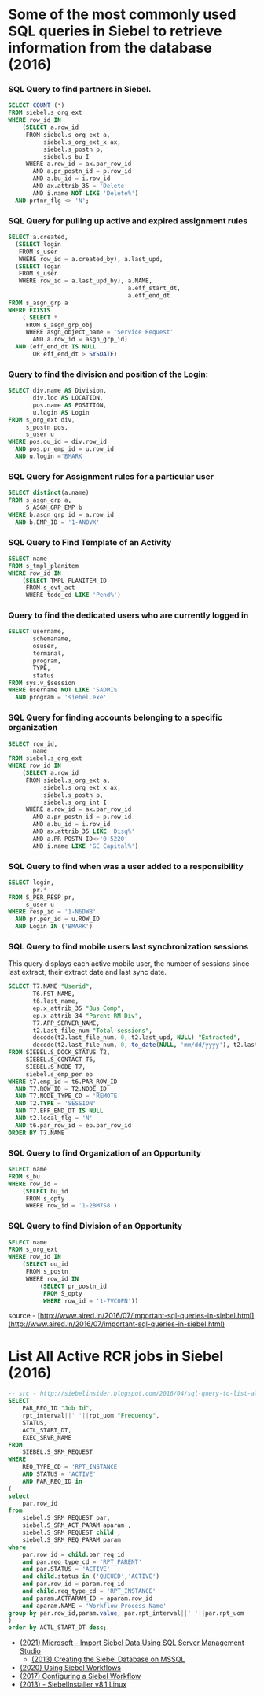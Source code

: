# Some of the most commonly used SQL queries in Siebel to retrieve information from the database (2016)

### SQL Query to find **partners** in Siebel.

```sql
SELECT COUNT (*)  
FROM siebel.s_org_ext  
WHERE row_id IN  
    (SELECT a.row_id  
     FROM siebel.s_org_ext a,  
          siebel.s_org_ext_x ax,  
          siebel.s_postn p,  
          siebel.s_bu I  
     WHERE a.row_id = ax.par_row_id  
       AND a.pr_postn_id = p.row_id  
       AND a.bu_id = i.row_id  
       AND ax.attrib_35 = 'Delete'  
       AND i.name NOT LIKE 'Delete%')  
  AND prtnr_flg <> 'N'; 
```

### SQL Query for pulling up **active and expired assignment rules**

```sql
SELECT a.created,  
  (SELECT login  
   FROM s_user  
   WHERE row_id = a.created_by), a.last_upd,  
  (SELECT login  
   FROM s_user  
   WHERE row_id = a.last_upd_by), a.NAME,  
                                  a.eff_start_dt,  
                                  a.eff_end_dt  
FROM s_asgn_grp a  
WHERE EXISTS  
    ( SELECT *  
     FROM s_asgn_grp_obj  
     WHERE asgn_object_name = 'Service Request'  
       AND a.row_id = asgn_grp_id)  
  AND (eff_end_dt IS NULL  
       OR eff_end_dt > SYSDATE)
```

### Query to find the division and **position** of the **Login**:

```sql
SELECT div.name AS Division,  
       div.loc AS LOCATION,  
       pos.name AS POSITION,  
       u.login AS Login  
FROM s_org_ext div,  
     s_postn pos,  
     s_user u  
WHERE pos.ou_id = div.row_id  
  AND pos.pr_emp_id = u.row_id  
  AND u.login ='BMARK
```

### SQL Query for **Assignment rules** for a particular user

```sql
SELECT distinct(a.name)  
FROM s_asgn_grp a,  
     S_ASGN_GRP_EMP b  
WHERE b.asgn_grp_id = a.row_id  
  AND b.EMP_ID = '1-AN0VX'
```

### SQL Query to Find Template of an **Activity**

```sql
SELECT name  
FROM s_tmpl_planitem  
WHERE row_id IN  
    (SELECT TMPL_PLANITEM_ID  
     FROM s_evt_act  
     WHERE todo_cd LIKE 'Pend%')
```

### **Query to find the dedicated users who are currently logged in**

```sql
SELECT username,  
       schemaname,  
       osuser,  
       terminal,  
       program,  
       TYPE,  
       status  
FROM sys.v_$session  
WHERE username NOT LIKE 'SADMI%'  
  AND program = 'siebel.exe' 
```

### SQL Query for finding **accounts belonging** to a specific organization

```sql
SELECT row_id,  
       name  
FROM siebel.s_org_ext  
WHERE row_id IN  
    (SELECT a.row_id  
     FROM siebel.s_org_ext a,  
          siebel.s_org_ext_x ax,  
          siebel.s_postn p,  
          siebel.s_org_int I  
     WHERE a.row_id = ax.par_row_id  
       AND a.pr_postn_id = p.row_id  
       AND a.bu_id = i.row_id  
       AND ax.attrib_35 LIKE 'Disq%'  
       AND a.PR_POSTN_ID<>'0-5220'  
       AND i.name LIKE 'GE Capital%') 
```

### SQL Query to find when was a user added to a **responsibility**

```sql
SELECT login,  
       pr.*  
FROM S_PER_RESP pr,  
     s_user u  
WHERE resp_id = '1-N6DW8'  
  AND pr.per_id = u.ROW_ID  
  AND Login IN ('BMARK') 
```

### SQL Query to find mobile users **last synchronization** sessions

This query displays each active mobile user, the number of sessions since last extract, their extract date and last sync date.  

```sql
SELECT T7.NAME "Userid",  
       T6.FST_NAME,  
       t6.last_name,  
       ep.x_attrib_35 "Bus Comp",  
       ep.x_attrib_34 "Parent RM Div",  
       T7.APP_SERVER_NAME,  
       t2.Last_file_num "Total sessions",  
       decode(t2.last_file_num, 0, t2.last_upd, NULL) "Extracted",  
       decode(t2.last_file_num, 0, to_date(NULL, 'mm/dd/yyyy'), t2.last_upd) "Last sync"  
FROM SIEBEL.S_DOCK_STATUS T2,  
     SIEBEL.S_CONTACT T6,  
     SIEBEL.S_NODE T7,  
     siebel.s_emp_per ep  
WHERE t7.emp_id = t6.PAR_ROW_ID  
  AND T7.ROW_ID = T2.NODE_ID  
  AND T7.NODE_TYPE_CD = 'REMOTE'  
  AND T2.TYPE = 'SESSION'  
  AND T7.EFF_END_DT IS NULL  
  AND t2.local_flg = 'N'  
  AND t6.par_row_id = ep.par_row_id  
ORDER BY T7.NAME
```

### SQL Query to find Organization of an **Opportunity**

```sql
SELECT name  
FROM s_bu  
WHERE row_id =  
    (SELECT bu_id  
     FROM s_opty  
     WHERE row_id = '1-2BM7S8')
```

### SQL Query to find **Division** of an Opportunity 

```sql
SELECT name  
FROM s_org_ext  
WHERE row_id IN  
    (SELECT ou_id  
     FROM s_postn  
     WHERE row_id IN  
         (SELECT pr_postn_id  
          FROM S_opty  
          WHERE row_id = '1-7VC0PN'))
```

source - [http://www.aired.in/2016/07/important-sql-queries-in-siebel.html](http://www.aired.in/2016/07/important-sql-queries-in-siebel.html)  

# List All Active RCR jobs in Siebel (2016)

```sql
-- src - http://siebelinsider.blogspot.com/2016/04/sql-query-to-list-all-active-rcr-jobs.html
SELECT
    PAR_REQ_ID "Job Id",
    rpt_interval||' '||rpt_uom "Frequency",
    STATUS,
    ACTL_START_DT,
    EXEC_SRVR_NAME
FROM
    SIEBEL.S_SRM_REQUEST
WHERE
    REQ_TYPE_CD = 'RPT_INSTANCE'
    AND STATUS = 'ACTIVE'
    AND PAR_REQ_ID in
(
select
    par.row_id
from
    siebel.S_SRM_REQUEST par,
    siebel.S_SRM_ACT_PARAM aparam ,
    siebel.S_SRM_REQUEST child ,
    siebel.S_SRM_REQ_PARAM param
where
    par.row_id = child.par_req_id
    and par.req_type_cd = 'RPT_PARENT'
    and par.STATUS = 'ACTIVE'
    and child.status in ('QUEUED','ACTIVE')
    and par.row_id = param.req_id
    and child.req_type_cd = 'RPT_INSTANCE'
    and param.ACTPARAM_ID = aparam.row_id
    and aparam.NAME = 'Workflow Process Name'
group by par.row_id,param.value, par.rpt_interval||' '||par.rpt_uom
)
order by ACTL_START_DT desc;
```

* [(2021) Microsoft - Import Siebel Data Using SQL Server Management Studio](https://learn.microsoft.com/en-us/biztalk/adapters-and-accelerators/adapter-siebel/import-siebel-data-using-sql-server-management-studio)
  * [(2013) Creating the Siebel Database on MSSQL](https://rojythomas.wordpress.com/installing-siebel-8-2-in-a-windows-environment-step-by-step/creating-the-siebel-database-and-running-grantusr-sql-or-just-plain-sql/)
* [(2020) Using Siebel Workflows](https://web.deu.edu.tr/doc/oracle/B14099_16/integrate.1012/b14062/app_siebworkflows.htm)
* [(2017) Configuring a Siebel Workflow](https://siebelenhance.blogspot.com/2017/01/configuring-siebel-workflow.html)
* [(2013) - SiebelInstaller v8.1 Linux](https://github.com/henkwiedig/SiebelInstaller)